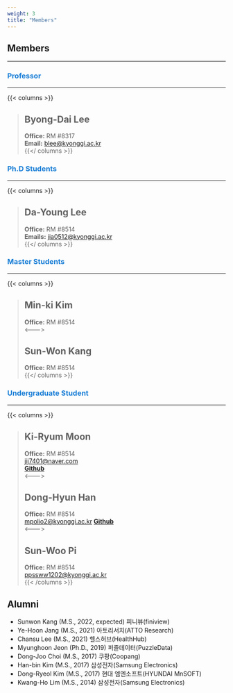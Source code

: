 ```yaml
---
weight: 3
title: "Members"
---
```


## Members
---

### <span style="color:#197ed6">Professor</span>  
---  
{{< columns >}}
> ## Byong-Dai Lee  
> **Office:** RM #8317  
**Email:** blee@kyonggi.ac.kr  
{{</ columns >}}

### <span style="color:#197ed6">Ph.D Students</span>  
---
{{< columns >}}
> ## Da-Young Lee   
> **Office:** RM #8514  
**Emails:** jia0512@kyonggi.ac.kr  
{{</ columns >}}

### <span style="color:#197ed6">Master Students</span>  
---

{{< columns >}}
> ## Min-ki Kim  
> **Office:** RM #8514  
<--->
> ## Sun-Won Kang
> **Office:** RM #8514  
{{</ columns >}}

### <span style="color:#197ed6">Undergraduate Student</span>  
---

{{< columns >}}  
> ## Ki-Ryum Moon
> **Office:** RM #8514  
jij7401@naver.com  
[**Github**](https://github.com/jij7401)   
<--->
> ## Dong-Hyun Han   
> **Office:** RM #8514  
mpolio2@kyonggi.ac.kr
[**Github**](https://github.com/DongHyun99)  
<--->  
> ## Sun-Woo Pi
> **Office:** RM #8514  
ppssww1202@kyonggi.ac.kr  
{{< /columns >}}  

## Alumni  

- Sunwon Kang (M.S., 2022, expected) 피니뷰(finiview)  
- Ye-Hoon Jang (M.S., 2021) 아토리서치(ATTO Research)  
- Chansu Lee (M.S., 2021) 헬스허브(HealthHub)  
- Myunghoon Jeon (Ph.D., 2019) 퍼즐데이터(PuzzleData)  
- Dong-Joo Choi (M.S., 2017) 쿠팡(Coopang)  
- Han-bin Kim (M.S., 2017) 삼성전자(Samsung Electronics)  
- Dong-Ryeol Kim (M.S., 2017) 현대 엠엔소프트(HYUNDAI MnSOFT)  
- Kwang-Ho Lim (M.S., 2014) 삼성전자(Samsung Electronics)  
